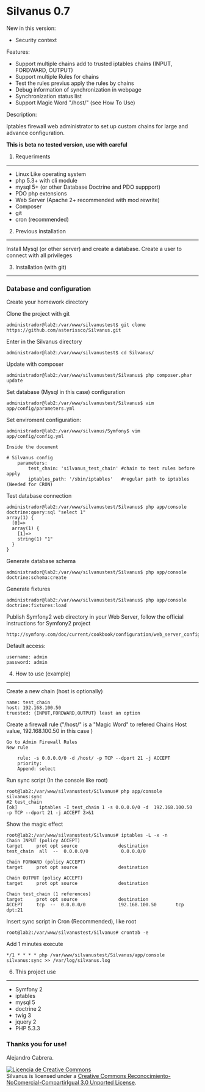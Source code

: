 Silvanus 0.7
========================

New in this version:

- Security context

Features:

 - Support multiple chains add to trusted iptables chains (INPUT, FORDWARD, OUTPUT)
 - Support multiple Rules for chains
 - Test the rules previus apply the rules by chains
 - Debug information of synchronization in webpage
 - Synchronization status list
 - Support Magic Word "/host/" (see How To Use)

Description:

Iptables firewall web administrator to set up custom chains for large and advance configuration.

**This is beta no tested version, use with careful**

1) Requeriments 
----------------------------------

 - Linux Like operating system
 - php 5.3+ with cli module
 - mysql 5+ (or other Database Doctrine and PDO suppport)
 - PDO php extensions
 - Web Server (Apache 2+ recommended with mod rewrite)
 - Composer
 - git
 - cron (recommended)

2) Previous installation
----------------------------------

Install Mysql (or other server) and create a database.
Create a user to connect with all privileges

3) Installation (with git)
----------------------------------

### Database and configuration

Create your homework directory

Clone the project with git	
	
	administrador@lab2:/var/www/silvanustest$ git clone https://github.com/asterissco/Silvanus.git

Enter in the Silvanus directory

	administrador@lab2:/var/www/silvanustest$ cd Silvanus/


Update with composer

	administrador@lab2:/var/www/silvanustest/Silvanus$ php composer.phar update

Set database (Mysql in this case) configuration

	administrador@lab2:/var/www/silvanustest/Silvanus$ vim app/config/parameters.yml

Set enviroment configuration:

	administrador@lab2:/var/www/silvanus/Symfony$ vim app/config/config.yml 

	Inside the document 

	# Silvanus config
		parameters:
			test_chain: 'silvanus_test_chain' #chain to test rules before apply
			iptables_path: '/sbin/iptables'	  #regular path to iptables (Needed for CRON)

Test database connection

	administrador@lab2:/var/www/silvanustest/Silvanus$ php app/console doctrine:query:sql "select 1"
	array(1) {
	  [0]=>
	  array(1) {
		[1]=>
		string(1) "1"
	  }
	}

Generate database schema

	administrador@lab2:/var/www/silvanustest/Silvanus$ php app/console doctrine:schema:create

Generate fixtures

	administrador@lab2:/var/www/silvanustest/Silvanus$ php app/console doctrine:fixtures:load


Publish Symfony2 web directory in your Web Server, follow the official instructions for Symfony2 project

	http://symfony.com/doc/current/cookbook/configuration/web_server_configuration.html

Default access:

	username: admin
	password: admin    

	
4) How to use (example)
----------------------------------
Create a new chain (host is optionally)

	name: test_chain
	host: 192.168.100.50
	truested: {INPUT,FORDWARD,OUTPUT} least an option

 

	
Create a firewall rule ("/host/" is a "Magic Word" to refered Chains Host value, 192.168.100.50 in this case )

	Go to Admin Firewall Rules
	New rule
	
		rule: -s 0.0.0.0/0 -d /host/ -p TCP --dport 21 -j ACCEPT
		priority:
		Append: select
		
Run sync script (In the console like root)

	root@lab2:/var/www/silvanustest/Silvanus# php app/console silvanus:sync
	#2 test_chain
	[ok]		iptables -I test_chain 1 -s 0.0.0.0/0 -d  192.168.100.50  -p TCP --dport 21 -j ACCEPT 2>&1 

Show the magic effect

	root@lab2:/var/www/silvanustest/Silvanus# iptables -L -x -n
	Chain INPUT (policy ACCEPT)
	target     prot opt source               destination         
	test_chain  all  --  0.0.0.0/0            0.0.0.0/0           

	Chain FORWARD (policy ACCEPT)
	target     prot opt source               destination         

	Chain OUTPUT (policy ACCEPT)
	target     prot opt source               destination         

	Chain test_chain (1 references)
	target     prot opt source               destination         
	ACCEPT     tcp  --  0.0.0.0/0            192.168.100.50       tcp dpt:21
	


Insert sync script in Cron (Recommended), like root

	root@lab2:/var/www/silvanustest/Silvanus# crontab -e

Add 1 minutes execute

	*/1 * * * * php /var/www/silvanustest/Silvanus/app/console silvanus:sync >> /var/log/silvanus.log

6) This project use
----------------------------------

 - Symfony 2
 - iptables
 - mysql 5
 - doctrine 2
 - twig 3
 - jquery 2
 - PHP 5.3.3

### Thanks you for use!

Alejandro Cabrera.

<a rel="license" href="http://creativecommons.org/licenses/by-nc-sa/3.0/deed.es_ES"><img alt="Licencia de Creative Commons" style="border-width:0" src="http://i.creativecommons.org/l/by-nc-sa/3.0/88x31.png" /></a><br /><span xmlns:dct="http://purl.org/dc/terms/" href="http://purl.org/dc/dcmitype/InteractiveResource" property="dct:title" rel="dct:type">Silvanus</span> is licensed under a <a rel="license" href="http://creativecommons.org/licenses/by-nc-sa/3.0/deed.es_ES">Creative Commons Reconocimiento-NoComercial-CompartirIgual 3.0 Unported License</a>.
